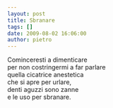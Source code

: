```yaml
---
layout: post
title: Sbranare
tags: []
date: 2009-08-02 16:06:00
author: pietro
---
```

Cominceresti a dimenticare<br/>per non costringermi a far parlare<br/>quella cicatrice anestetica<br/>che si apre per urlare,<br/>denti aguzzi sono zanne<br/>e le uso per sbranare.
